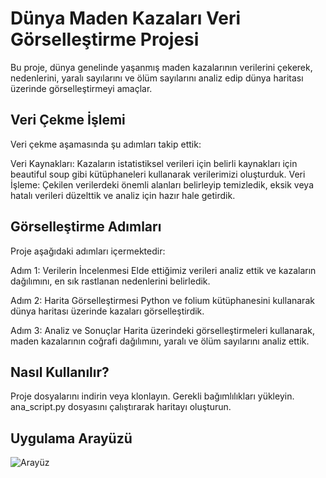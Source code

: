 # Dünya Maden Kazaları Veri Görselleştirme Projesi
Bu proje, dünya genelinde yaşanmış maden kazalarının verilerini çekerek, nedenlerini, yaralı sayılarını ve ölüm sayılarını analiz edip dünya haritası üzerinde görselleştirmeyi amaçlar.

## Veri Çekme İşlemi
Veri çekme aşamasında şu adımları takip ettik:

Veri Kaynakları: Kazaların istatistiksel verileri için belirli kaynakları için beautiful soup gibi kütüphaneleri kullanarak verilerimizi oluşturduk.
Veri İşleme: Çekilen verilerdeki önemli alanları belirleyip temizledik, eksik veya hatalı verileri düzelttik ve analiz için hazır hale getirdik.
## Görselleştirme Adımları
Proje aşağıdaki adımları içermektedir:

Adım 1: Verilerin İncelenmesi
Elde ettiğimiz verileri analiz ettik ve kazaların dağılımını, en sık rastlanan nedenlerini belirledik.

Adım 2: Harita Görselleştirmesi
Python ve folium kütüphanesini kullanarak dünya haritası üzerinde kazaları görselleştirdik.


Adım 3: Analiz ve Sonuçlar
Harita üzerindeki görselleştirmeleri kullanarak, maden kazalarının coğrafi dağılımını, yaralı ve ölüm sayılarını analiz ettik. 

## Nasıl Kullanılır?
Proje dosyalarını indirin veya klonlayın.
Gerekli bağımlılıkları yükleyin.
ana_script.py dosyasını çalıştırarak haritayı oluşturun.
## Uygulama Arayüzü
![Arayüz](dünya_maden.png)

